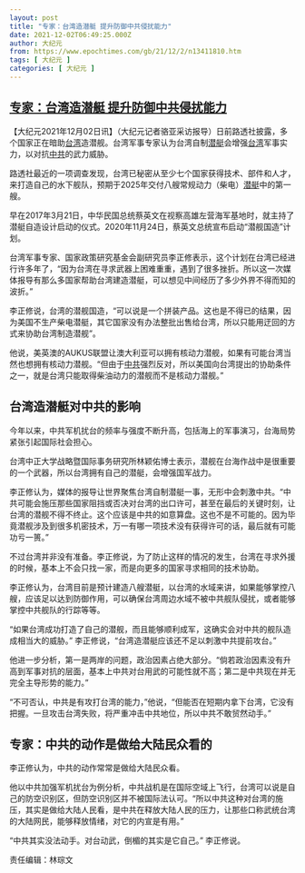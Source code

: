 ```yaml
---
layout: post
title: "专家：台湾造潜艇 提升防御中共侵扰能力"
date: 2021-12-02T06:49:25.000Z
author: 大纪元
from: https://www.epochtimes.com/gb/21/12/2/n13411810.htm
tags: [ 大纪元 ]
categories: [ 大纪元 ]
---
```

<!--1638427765000-->
[专家：台湾造潜艇 提升防御中共侵扰能力](https://www.epochtimes.com/gb/21/12/2/n13411810.htm)
------

<div>
<p>【大纪元2021年12月02日讯】（大纪元记者骆亚采访报导）日前路透社披露，多个国家正在暗助<a href="https://www.epochtimes.com/gb/tag/%E5%8F%B0%E6%B9%BE.html">台湾</a>造潜舰。台湾军事专家认为台湾自制<a href="https://www.epochtimes.com/gb/tag/%E6%BD%9C%E8%89%87.html">潜艇</a>会增强<a href="https://www.epochtimes.com/gb/tag/%E5%8F%B0%E6%B9%BE.html">台湾</a>军事实力，以对抗<a href="https://www.epochtimes.com/gb/tag/%E4%B8%AD%E5%85%B1.html">中共</a>的武力威胁。</p><p>路透社最近的一项调查发现，台湾已秘密从至少七个国家获得技术、部件和人才，来打造自己的水下舰队，预期于2025年交付八艘常规动力（柴电）<a href="https://www.epochtimes.com/gb/tag/%E6%BD%9C%E8%89%87.html">潜艇</a>中的第一艘。</p><p>早在2017年3月21日，中华民国总统蔡英文在视察高雄左营海军基地时，就主持了潜艇自造设计启动的仪式。2020年11月24日，蔡英文总统宣布启动“潜舰国造”计划。</p><p>台湾军事专家、国家政策研究基金会副研究员李正修表示，这个计划在台湾已经进行许多年了，“因为台湾在寻求武器上困难重重，遇到了很多挫折。所以这一次媒体报导有那么多国家帮助台湾建造潜艇，可以想见中间经历了多少外界不得而知的波折。”</p><p>李正修说，台湾的潜舰国造，“可以说是一个拼装产品。这也是不得已的结果，因为美国不生产柴电潜艇，其它国家没有办法整批出售给台湾，所以只能用迂回的方式来协助台湾制造潜舰”。</p><p>他说，美英澳的AUKUS联盟让澳大利亚可以拥有核动力潜舰，如果有可能台湾当然也想拥有核动力潜舰。“但由于<a href="https://www.epochtimes.com/gb/tag/%E4%B8%AD%E5%85%B1.html">中共</a>强烈反对，所以美国向台湾提出的协助条件之一，就是台湾只能取得柴油动力的潜舰而不是核动力潜舰。”</p><h2>台湾造潜艇对中共的影响</h2><p>今年以来，中共军机扰台的频率与强度不断升高，包括海上的军事演习，台海局势紧张引起国际社会担心。</p><p>台湾中正大学战略暨国际事务研究所林颖佑博士表示，潜舰在台海作战中是很重要的一个武器，所以台湾拥有自己的潜艇，会增强国军战力。</p><p>李正修认为，媒体的报导让世界聚焦台湾自制潜艇一事，无形中会刺激中共。“中共可能会施压那些国家阻挡或否决对台湾的出口许可，甚至在最后的关键时刻，让台湾的潜舰不得不终止。这个应该是中共的如意算盘。这也不是不可能的。因为毕竟潜舰涉及到很多机密技术，万一有哪一项技术没有获得许可的话，最后就有可能功亏一篑。”</p><p>不过台湾并非没有准备。李正修说，为了防止这样的情况的发生，台湾在寻求外援的时候，基本上不会只找一家，而是向更多的国家寻求相同的技术协助。</p><p>李正修认为，台湾目前是预计建造八艘潜艇，以台湾的水域来讲，如果能够掌控八艘，应该足以达到防御作用，可以确保台湾周边水域不被中共舰队侵扰，或者能够掌控中共舰队的行踪等等。</p><p>“如果台湾成功打造了自己的潜舰，而且能够顺利成军，这确实会对中共的舰队造成相当大的威胁。” 李正修说，“台湾造潜艇应该还不足以刺激中共提前攻台。”</p><p>他进一步分析，第一是两岸的问题，政治因素占绝大部分。“倘若政治因素没有升高到军事对抗的层面，基本上中共对台用武的可能性就不高；第二是中共现在并无完全主导形势的能力。”</p><p>“不可否认，中共是有攻打台湾的能力，”他说，“但能否在短期内拿下台湾，它没有把握。一旦攻击台湾失败，将严重冲击中共地位，所以中共不敢贸然动手。”</p><h2>专家：中共的动作是做给大陆民众看的</h2><p>李正修认为，中共的动作常常是做给大陆民众看。</p><p>他以中共加强军机扰台为例分析，中共战机是在国际空域上飞行，台湾可以说是自己的防空识别区，但防空识别区并不被国际法认可。“所以中共这种对台湾的施压，其实是做给大陆人民看，是中共在释放大陆人民的压力，让那些口称武统台湾的大陆网民，能够释放情绪，对它的内宣是有用。”</p><p>“中共其实没法动手。对台动武，倒楣的其实是它自己。” 李正修说。</p><p>责任编辑：林琮文</p><p>&nbsp;</p><p>&nbsp;</p>
</div>
